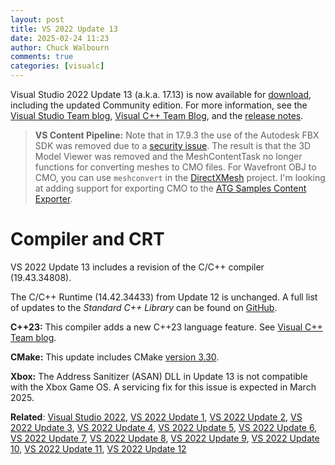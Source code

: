 ```yaml
---
layout: post
title: VS 2022 Update 13
date: 2025-02-24 11:23
author: Chuck Walbourn
comments: true
categories: [visualc]
---
```


Visual Studio 2022 Update 13 (a.k.a. 17.13) is now available for [download](https://visualstudio.microsoft.com/downloads/), including the updated Community edition. For more information, see the [Visual Studio Team blog](https://devblogs.microsoft.com/visualstudio/visual-studio-2022-v17-13-is-now-available/), [Visual C++ Team Blog](https://devblogs.microsoft.com/cppblog/whats-new-for-c-developers-in-visual-studio-2022-17-13/), and the [release notes](https://learn.microsoft.com/en-us/visualstudio/releases/2022/release-notes).

<!--more-->

> **VS Content Pipeline:** Note that in 17.9.3 the use of the Autodesk FBX SDK was removed due to a [security issue](https://msrc.microsoft.com/update-guide/vulnerability/CVE-2023-27911). The result is that the 3D Model Viewer was removed and the MeshContentTask no longer functions for converting meshes to CMO files. For Wavefront OBJ to CMO, you can use `meshconvert` in the [DirectXMesh](https://github.com/microsoft/DirectXMesh) project. I'm looking at adding support for exporting CMO to the [ATG Samples Content Exporter](https://github.com/walbourn/contentexporter/issues/23).

<h1>Compiler and CRT</h1>

VS 2022 Update 13 includes a revision of the C/C++ compiler (19.43.34808).

The C/C++ Runtime (14.42.34433) from Update 12 is unchanged. A full list of updates to the *Standard C++ Library* can be found on [GitHub](https://github.com/microsoft/STL/wiki/Changelog#vs-2022-1713).

<strong>C++23:</strong> This compiler adds a new C++23 language feature. See [Visual C++ Team blog](https://devblogs.microsoft.com/cppblog/msvc-compiler-updates-in-visual-studio-2022-version-17-13/).

<strong>CMake:</strong> This update includes CMake [version 3.30](https://cmake.org/cmake/help/v3.30/release/3.30.html).

<strong>Xbox:</strong> The Address Sanitizer (ASAN) DLL in Update 13 is not compatible with the Xbox Game OS. A servicing fix for this issue is expected in March 2025.

<strong>Related</strong>: <a href="https://walbourn.github.io/visual-studio-2022/">Visual Studio 2022</a>, <a href="https://walbourn.github.io/vs-2022-update-1/">VS 2022 Update 1</a>, <a href="https://walbourn.github.io/vs-2022-update-2/">VS 2022 Update 2</a>, <a href="https://walbourn.github.io/vs-2022-update-3/">VS 2022 Update 3</a>, <a href="https://walbourn.github.io/vs-2022-update-4/">VS 2022 Update 4</a>, <a href="https://walbourn.github.io/vs-2022-update-5/">VS 2022 Update 5</a>, <a href="https://walbourn.github.io/vs-2022-update-6/">VS 2022 Update 6</a>, <a href="https://walbourn.github.io/vs-2022-update-7/">VS 2022 Update 7</a>, <a href="https://walbourn.github.io/vs-2022-update-8/">VS 2022 Update 8</a>, <a href="https://walbourn.github.io/vs-2022-update-9/">VS 2022 Update 9</a>, <a href="https://walbourn.github.io/vs-2022-update-10/">VS 2022 Update 10</a>, <a href="https://walbourn.github.io/vs-2022-update-11/">VS 2022 Update 11</a>, <a href="https://walbourn.github.io/vs-2022-update-12/">VS 2022 Update 12</a>
